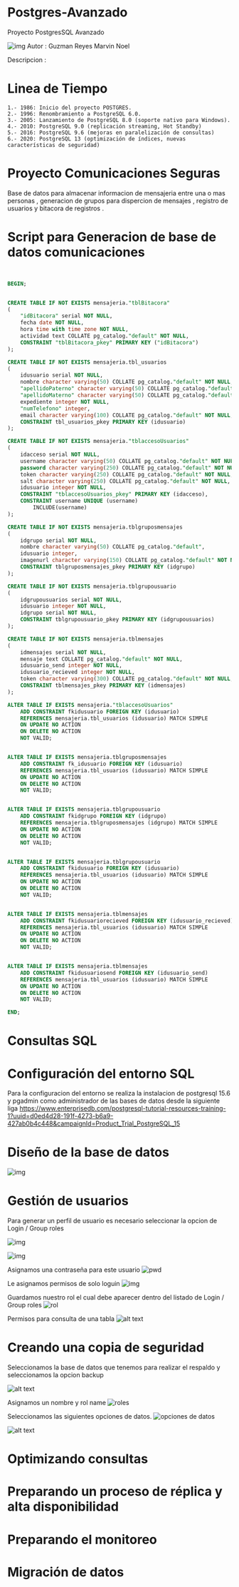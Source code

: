 # Postgres-Avanzado
Proyecto PostgresSQL Avanzado

![img](./logo.jpeg)
Autor : Guzman Reyes Marvin Noel

Descripcion :

# Linea de Tiempo

	1.- 1986: Inicio del proyecto POSTGRES.
    2.- 1996: Renombramiento a PostgreSQL 6.0.
    3.- 2005: Lanzamiento de PostgreSQL 8.0 (soporte nativo para Windows).
    4.- 2010: PostgreSQL 9.0 (replicación streaming, Hot Standby)
    5.- 2016: PostgreSQL 9.6 (mejoras en paralelización de consultas)
    6.- 2020: PostgreSQL 13 (optimización de índices, nuevas características de seguridad)


# Proyecto Comunicaciones Seguras

Base de datos para almacenar informacion de mensajeria entre una o mas personas , generacion de grupos para dispercion de mensajes , registro de usuarios y bitacora de registros .



# Script para Generacion de base de datos comunicaciones
```sql


BEGIN;


CREATE TABLE IF NOT EXISTS mensajeria."tblBitacora"
(
    "idBitacora" serial NOT NULL,
    fecha date NOT NULL,
    hora time with time zone NOT NULL,
    actividad text COLLATE pg_catalog."default" NOT NULL,
    CONSTRAINT "tblBitacora_pkey" PRIMARY KEY ("idBitacora")
);

CREATE TABLE IF NOT EXISTS mensajeria.tbl_usuarios
(
    idusuario serial NOT NULL,
    nombre character varying(50) COLLATE pg_catalog."default" NOT NULL,
    "apellidoPaterno" character varying(50) COLLATE pg_catalog."default" NOT NULL,
    "apellidoMaterno" character varying(50) COLLATE pg_catalog."default",
    expediente integer NOT NULL,
    "numTelefono" integer,
    email character varying(100) COLLATE pg_catalog."default" NOT NULL,
    CONSTRAINT tbl_usuarios_pkey PRIMARY KEY (idusuario)
);

CREATE TABLE IF NOT EXISTS mensajeria."tblaccesoUsuarios"
(
    idacceso serial NOT NULL,
    username character varying(50) COLLATE pg_catalog."default" NOT NULL,
    password character varying(250) COLLATE pg_catalog."default" NOT NULL,
    token character varying(250) COLLATE pg_catalog."default" NOT NULL,
    salt character varying(250) COLLATE pg_catalog."default" NOT NULL,
    idusuario integer NOT NULL,
    CONSTRAINT "tblaccesoUsuarios_pkey" PRIMARY KEY (idacceso),
    CONSTRAINT username UNIQUE (username)
        INCLUDE(username)
);

CREATE TABLE IF NOT EXISTS mensajeria.tblgruposmensajes
(
    idgrupo serial NOT NULL,
    nombre character varying(50) COLLATE pg_catalog."default",
    idusuario integer,
    imagenurl character varying(150) COLLATE pg_catalog."default" NOT NULL,
    CONSTRAINT tblgruposmensajes_pkey PRIMARY KEY (idgrupo)
);

CREATE TABLE IF NOT EXISTS mensajeria.tblgrupousuario
(
    idgrupousuarios serial NOT NULL,
    idusuario integer NOT NULL,
    idgrupo serial NOT NULL,
    CONSTRAINT tblgrupousuario_pkey PRIMARY KEY (idgrupousuarios)
);

CREATE TABLE IF NOT EXISTS mensajeria.tblmensajes
(
    idmensajes serial NOT NULL,
    mensaje text COLLATE pg_catalog."default" NOT NULL,
    idusuario_send integer NOT NULL,
    idusuario_recieved integer NOT NULL,
    token character varying(300) COLLATE pg_catalog."default" NOT NULL,
    CONSTRAINT tblmensajes_pkey PRIMARY KEY (idmensajes)
);

ALTER TABLE IF EXISTS mensajeria."tblaccesoUsuarios"
    ADD CONSTRAINT fkidusuario FOREIGN KEY (idusuario)
    REFERENCES mensajeria.tbl_usuarios (idusuario) MATCH SIMPLE
    ON UPDATE NO ACTION
    ON DELETE NO ACTION
    NOT VALID;


ALTER TABLE IF EXISTS mensajeria.tblgruposmensajes
    ADD CONSTRAINT fk_idusuario FOREIGN KEY (idusuario)
    REFERENCES mensajeria.tbl_usuarios (idusuario) MATCH SIMPLE
    ON UPDATE NO ACTION
    ON DELETE NO ACTION
    NOT VALID;


ALTER TABLE IF EXISTS mensajeria.tblgrupousuario
    ADD CONSTRAINT fkidgrupo FOREIGN KEY (idgrupo)
    REFERENCES mensajeria.tblgruposmensajes (idgrupo) MATCH SIMPLE
    ON UPDATE NO ACTION
    ON DELETE NO ACTION
    NOT VALID;


ALTER TABLE IF EXISTS mensajeria.tblgrupousuario
    ADD CONSTRAINT fkidusuario FOREIGN KEY (idusuario)
    REFERENCES mensajeria.tbl_usuarios (idusuario) MATCH SIMPLE
    ON UPDATE NO ACTION
    ON DELETE NO ACTION
    NOT VALID;


ALTER TABLE IF EXISTS mensajeria.tblmensajes
    ADD CONSTRAINT fkidusuariorecieved FOREIGN KEY (idusuario_recieved)
    REFERENCES mensajeria.tbl_usuarios (idusuario) MATCH SIMPLE
    ON UPDATE NO ACTION
    ON DELETE NO ACTION
    NOT VALID;


ALTER TABLE IF EXISTS mensajeria.tblmensajes
    ADD CONSTRAINT fkidusuariosend FOREIGN KEY (idusuario_send)
    REFERENCES mensajeria.tbl_usuarios (idusuario) MATCH SIMPLE
    ON UPDATE NO ACTION
    ON DELETE NO ACTION
    NOT VALID;

END;
```
# Consultas SQL




# Configuración del entorno SQL

Para la configuracion del entorno se realiza la instalacion de postgresql 15.6 y pgadmin como administrador de las bases de datos 
desde la siguiente liga https://www.enterprisedb.com/postgresql-tutorial-resources-training-1?uuid=d0ed4d28-191f-4273-b6a9-427ab0b4c448&campaignId=Product_Trial_PostgreSQL_15



# Diseño de la base de datos
![img](./diagrama%20entidad%20relacion.png)

# Gestión de usuarios
Para generar un perfil de usuario es necesario seleccionar la opcion de Login / Group roles

![img](./generacionrol.PNG)

![img](./crearrol.PNG)

Asignamos una contraseña para este usuario 
![pwd](image-1.png)

Le asignamos permisos de solo loguin 
![img](image.png)

Guardamos nuestro rol el cual debe aparecer dentro del listado de Login / Group roles
![rol](image-2.png)


Permisos para consulta de una tabla 
![alt text](image-3.png)

# Creando una copia de seguridad

Seleccionamos la base de datos que tenemos para realizar el respaldo y seleccionamos la opcion backup

![alt text](image-4.png)

Asignamos un nombre y rol name
![roles](image-5.png)
   
Seleccionamos las siguientes opciones de datos.
![opciones de datos](image-6.png)
   
![alt text](image-7.png)


# Optimizando consultas

# Preparando un proceso de réplica y alta disponibilidad

# Preparando el monitoreo

# Migración de datos


